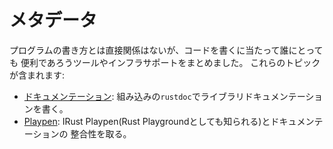 # メタデータ

プログラムの書き方とは直接関係はないが、コードを書くに当たって誰にとっても
便利であろうツールやインフラサポートをまとめました。
これらのトピックが含まれます:

- [ドキュメンテーション][doc]: 組み込みの`rustdoc`でライブラリドキュメンテーションを書く。
- [Playpen][playpen]: IRust Playpen(Rust Playgroundとしても知られる)とドキュメンテーションの
  整合性を取る。

[doc]: meta/doc.md
[playpen]: meta/playpen.md
